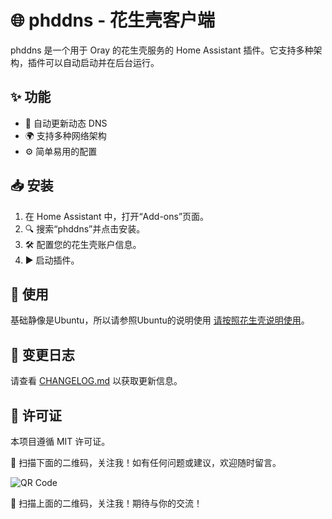 # 🌐 phddns - 花生壳客户端

phddns 是一个用于 Oray 的花生壳服务的 Home Assistant 插件。它支持多种架构，插件可以自动启动并在后台运行。

## ✨ 功能

- 🔄 自动更新动态 DNS
- 🌍 支持多种网络架构
- ⚙️ 简单易用的配置

## 📥 安装

1. 在 Home Assistant 中，打开“Add-ons”页面。
2. 🔍 搜索“phddns”并点击安装。
3. 🛠️ 配置您的花生壳账户信息。
4. ▶️ 启动插件。

## 📖 使用
基础静像是Ubuntu，所以请参照Ubuntu的说明使用
[请按照花生壳说明使用](https://service.oray.com/question/11630.html)。

## 📜 变更日志

请查看 [CHANGELOG.md](CHANGELOG.md) 以获取更新信息。

## 📄 许可证

本项目遵循 MIT 许可证。

📱 扫描下面的二维码，关注我！如有任何问题或建议，欢迎随时留言。

![QR Code](https://gitee.com/desmond_GT/hassio-addons/raw/main/WeChat_QRCode.png)

📱 扫描上面的二维码，关注我！期待与你的交流！